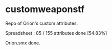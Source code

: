 # customweaponstf
Repo of Orion's custom attributes.

Spreadsheet : 85 / 155 attributes done [54.83%]

Orion.smx done.
